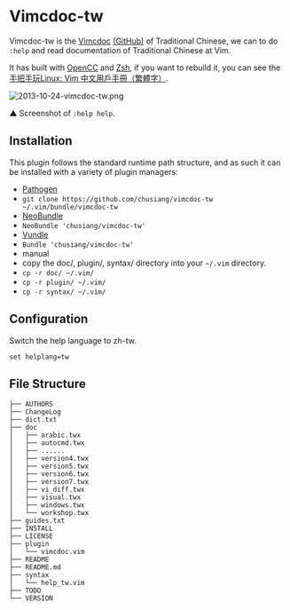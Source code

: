 # Vimcdoc-tw

Vimcdoc-tw is the [Vimcdoc][1] [(GitHub)][2] of Traditional Chinese, we can to do ``:help`` and read documentation of Traditional Chinese at Vim.

It has built with [OpenCC][3] and [Zsh][4], if you want to rebuild it, you can see the [手把手玩Linux: Vim 中文用戶手冊（繁體字）][5].

![2013-10-24-vimcdoc-tw.png](https://lh3.googleusercontent.com/-sDPvKB6UsPQ/UmjbLBTiWjI/AAAAAAAAWEM/aF2NDl6CpQc/s640/2013-10-24-vimcdoc-tw.png)

▲ Screenshot of ``:help help``.

## Installation

This plugin follows the standard runtime path structure, and as such it can be installed with a variety of plugin managers:

*  [Pathogen][6]
  *  `git clone https://github.com/chusiang/vimcdoc-tw ~/.vim/bundle/vimcdoc-tw`
*  [NeoBundle][7]
  *  `NeoBundle 'chusiang/vimcdoc-tw'`
*  [Vundle][8]
  *  `Bundle 'chusiang/vimcdoc-tw'`
*  manual
  *  copy the doc/, plugin/, syntax/ directory into your `~/.vim` directory.
  *  `cp -r doc/ ~/.vim/`
  *  `cp -r plugin/ ~/.vim/`
  *  `cp -r syntax/ ~/.vim/`

## Configuration

Switch the help language to zh-tw.

	set helplang=tw

## File Structure

	├── AUTHORS
	├── ChangeLog
	├── dict.txt
	├── doc
	│   ├── arabic.twx
	│   ├── autocmd.twx
	│   ├── ......
	│   ├── version4.twx
	│   ├── version5.twx
	│   ├── version6.twx
	│   ├── version7.twx
	│   ├── vi_diff.twx
	│   ├── visual.twx
	│   ├── windows.twx
	│   └── workshop.twx
	├── guides.txt
	├── INSTALL
	├── LICENSE
	├── plugin
	│   └── vimcdoc.vim
	├── README
	├── README.md
	├── syntax
	│   └── help_tw.vim
	├── TODO
	└── VERSION

[1]: http://vimcdoc.sourceforge.net/
[2]: https://github.com/yianwillis/vimcdoc
[3]: https://code.google.com/p/opencc/
[4]: http://www.zsh.org/
[5]: http://playubuntu.blogspot.tw/2013/10/vim.html
[6]: https://github.com/tpope/vim-pathogen
[7]: https://github.com/Shougo/neobundle.vim
[8]: https://github.com/gmarik/vundle

